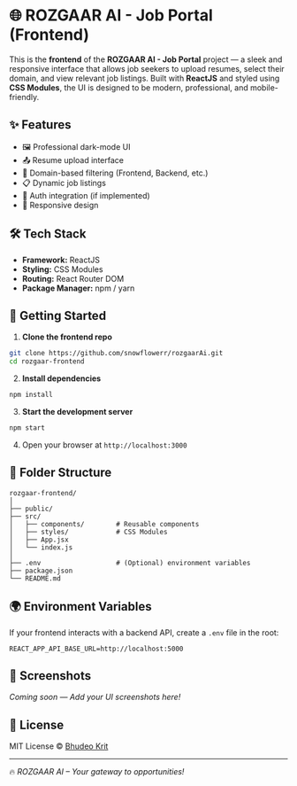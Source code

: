 # 🌐 ROZGAAR AI - Job Portal (Frontend)

This is the **frontend** of the **ROZGAAR AI - Job Portal** project — a sleek and responsive interface that allows job seekers to upload resumes, select their domain, and view relevant job listings. Built with **ReactJS** and styled using **CSS Modules**, the UI is designed to be modern, professional, and mobile-friendly.

## ✨ Features

- 🖼️ Professional dark-mode UI
- 📤 Resume upload interface
- 🎯 Domain-based filtering (Frontend, Backend, etc.)
- 📋 Dynamic job listings
- 🔐 Auth integration (if implemented)
- 📱 Responsive design

## 🛠️ Tech Stack

- **Framework:** ReactJS
- **Styling:** CSS Modules
- **Routing:** React Router DOM
- **Package Manager:** npm / yarn

## 🚀 Getting Started

1. **Clone the frontend repo**

```bash
git clone https://github.com/snowflowerr/rozgaarAi.git
cd rozgaar-frontend
```

2. **Install dependencies**

```bash
npm install
```

3. **Start the development server**

```bash
npm start
```

4. Open your browser at `http://localhost:3000`

## 🧾 Folder Structure

```
rozgaar-frontend/
│
├── public/
├── src/
│   ├── components/        # Reusable components
│   ├── styles/            # CSS Modules
│   ├── App.jsx
│   └── index.js
│
├── .env                   # (Optional) environment variables
├── package.json
└── README.md
```

## 🌍 Environment Variables

If your frontend interacts with a backend API, create a `.env` file in the root:

```
REACT_APP_API_BASE_URL=http://localhost:5000
```

## 📸 Screenshots

*Coming soon — Add your UI screenshots here!*

## 📄 License

MIT License © [Bhudeo Krit](https://github.com/snowflowerr)

---

🔥 *ROZGAAR AI – Your gateway to opportunities!*
